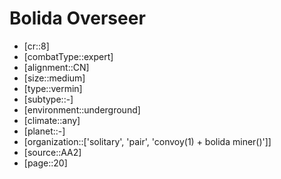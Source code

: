 
# Bolida Overseer

- [cr::8]
- [combatType::expert]
- [alignment::CN]
- [size::medium]
- [type::vermin]
- [subtype::-]
- [environment::underground]
- [climate::any]
- [planet::-]
- [organization::['solitary', 'pair', 'convoy(1) + bolida miner()']]
- [source::AA2]
- [page::20]
